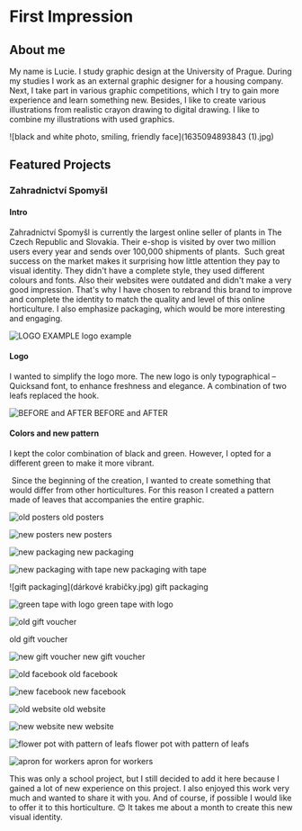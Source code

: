 # First Impression

## About me 

My name is Lucie. I study graphic design at the University of Prague. During my studies I work as an external graphic designer for a housing company. Next, I take part in various graphic competitions, which I try to gain more experience and learn something new. 
Besides, I like to create various illustrations from realistic crayon drawing to digital drawing. I like to combine my illustrations with used graphics.

![black and white photo, smiling, friendly face](1635094893843 (1).jpg)

## Featured Projects

### Zahradnictví Spomyšl

#### Intro
Zahradnictví Spomyšl is currently the largest online seller of plants in The Czech Republic and Slovakia. Their e-shop is visited by over two million users every year and sends over 100,000 shipments of plants.
 Such great success on the market makes it surprising how little attention they pay to visual identity. They didn't have a complete style, they used different colours and fonts. Also their websites were outdated and didn't make a very good impression.
That's why I have chosen to rebrand this brand to improve and complete the identity to match the quality and level of this online horticulture. I also emphasize packaging, which would be more interesting and engaging.

![LOGO EXAMPLE](spospos.jpg)
logo example

#### Logo
I wanted to simplify the logo more. The new logo is only typographical – Quicksand font, to enhance freshness and elegance. A combination of two leafs replaced the hook.

![BEFORE and AFTER](LOGO.jpg)
BEFORE and AFTER



#### Colors and new pattern
I kept the color combination of black and green. However, I opted for a different green to make it more vibrant.

 Since the beginning of the creation, I wanted to create something that would differ from other horticultures. For this reason I created a pattern made of leaves that accompanies the entire graphic.
 
 ![old posters](HAHAA.jpg)
 old posters
 
 ![new posters](billboard1.jpg)
 new posters
 
 ![new packaging](box1.jpg)
 new packaging
 
 ![new packaging with tape](box2.jpg)
 new packaging with tape
 
 ![gift packaging](dárkové krabičky.jpg)
 gift packaging
 
 ![green tape with logo](páska.jpg)
 green tape with logo
 
 ![old gift voucher](75102_poukaz2.jpg)
 
 old gift voucher
 
 ![new gift voucher](DÁRKOVÝPOUKAZZ.jpg)
 new gift voucher
 
 ![old facebook](fb.jpg) 
 old facebook
 
 ![new facebook](facebook-mockup.jpg)
 new facebook
 
 ![old website](web.jpg) 
 old website
 
 ![new website](webka.jpg)
 new website
 
 ![flower pot with pattern of leafs](kytka.jpg)
 flower pot with pattern of leafs
 
 ![apron for workers](ZÁSTĚRA.jpg)
 apron for workers
 
 
 
This was only a school project, but I still decided to add it here because I gained a lot of new experience on this project. I also enjoyed this work very much and wanted to share it with you. And of course, if possible I would like to offer it to this horticulture. 😊
It takes me about a month to create this new visual identity. 

